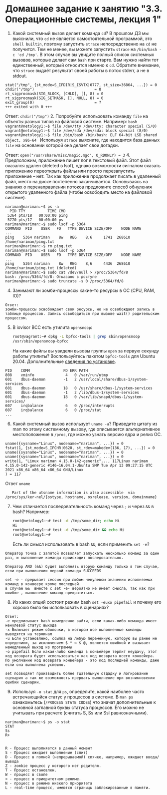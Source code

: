 # Домашнее задание к занятию "3.3. Операционные системы, лекция 1"

1. Какой системный вызов делает команда `cd`? В прошлом ДЗ мы выяснили, что `cd` не является самостоятельной  программой, это `shell builtin`, поэтому запустить `strace` непосредственно на `cd` не получится. Тем не менее, вы можете запустить `strace` на `/bin/bash -c 'cd /tmp'`. В этом случае вы увидите полный список системных вызовов, которые делает сам `bash` при старте. Вам нужно найти тот единственный, который относится именно к `cd`. Обратите внимание, что `strace` выдаёт результат своей работы в поток stderr, а не в stdout.
```
stat("/tmp", {st_mode=S_IFDIR|S_ISVTX|0777, st_size=36864, ...}) = 0
chdir("/tmp")                           = 0
rt_sigprocmask(SIG_BLOCK, [CHLD], [], 8) = 0
rt_sigprocmask(SIG_SETMASK, [], NULL, 8) = 0
exit_group(0)                           = ?
+++ exited with 0 +++
```
Ответ: `chdir("/tmp")`
2. Попробуйте использовать команду `file` на объекты разных типов на файловой системе. Например:
    ```bash
    vagrant@netology1:~$ file /dev/tty
    /dev/tty: character special (5/0)
    vagrant@netology1:~$ file /dev/sda
    /dev/sda: block special (8/0)
    vagrant@netology1:~$ file /bin/bash
    /bin/bash: ELF 64-bit LSB shared object, x86-64
    ```
    Используя `strace` выясните, где находится база данных `file` на основании которой она делает свои догадки.

Ответ: `open("/usr/share/misc/magic.mgc", O_RDONLY) = 3`
4. Предположим, приложение пишет лог в текстовый файл. Этот файл оказался удален (deleted в lsof), однако возможности сигналом сказать приложению переоткрыть файлы или просто перезапустить приложение – нет. Так как приложение продолжает писать в удаленный файл, место на диске постепенно заканчивается. Основываясь на знаниях о перенаправлении потоков предложите способ обнуления открытого удаленного файла (чтобы освободить место на файловой системе).
```
nariman@nariman:~$ ps -a
  PID TTY          TIME CMD
 5364 pts/18   00:00:00 ping
 5770 pts/17   00:00:00 ps
nariman@nariman:~$ sudo lsof -p 5364
COMMAND  PID    USER   FD   TYPE DEVICE SIZE/OFF    NODE NAME
...
ping    5364 nariman    8w   REG    8,6     1741  268610 /home/nariman/ping.txt
nariman@nariman:~$ rm ping.txt
nariman@nariman:~$ sudo lsof -p 5364
COMMAND  PID    USER   FD   TYPE DEVICE SIZE/OFF    NODE NAME
...
ping    5364 nariman    8w   REG    8,6     4436  268610 /home/nariman/ping.txt (deleted)
nariman@nariman:~$ sudo cat /dev/null > /proc/5364/fd/8
bash: /proc/5364/fd/8: Отказано в доступе
nariman@nariman:~$ sudo truncate -s 0 /proc/5364/fd/8

```
4. Занимают ли зомби-процессы какие-то ресурсы в ОС (CPU, RAM, IO)?
```
Ответ:
зомби-процессы освобождают свои ресурсы, но не освобождают запись в таблице процессов. Запись освободиться при вызове wait() родительским процессом.
```
5. В iovisor BCC есть утилита `opensnoop`:
    ```bash
    root@vagrant:~# dpkg -L bpfcc-tools | grep sbin/opensnoop
    /usr/sbin/opensnoop-bpfcc
    ```
    На какие файлы вы увидели вызовы группы `open` за первую секунду работы утилиты? Воспользуйтесь пакетом `bpfcc-tools` для Ubuntu 20.04. Дополнительные [сведения по установке](https://github.com/iovisor/bcc/blob/master/INSTALL.md).
```
PID    COMM               FD ERR PATH
808    vminfo              4   0 /var/run/utmp
601    dbus-daemon        -1   2 /usr/local/share/dbus-1/system-services
601    dbus-daemon        18   0 /usr/share/dbus-1/system-services
601    dbus-daemon        -1   2 /lib/dbus-1/system-services
601    dbus-daemon        18   0 /var/lib/snapd/dbus-1/system-services/
607    irqbalance          6   0 /proc/interrupts
607    irqbalance          6   0 /proc/stat
...
```
6. Какой системный вызов использует `uname -a`? Приведите цитату из man по этому системному вызову, где описывается альтернативное местоположение в `/proc`, где можно узнать версию ядра и релиз ОС.
```
uname({sysname="Linux", nodename="nariman", ...}) = 0
fstat(1, {st_mode=S_IFCHR|0620, st_rdev=makedev(136, 17), ...}) = 0
uname({sysname="Linux", nodename="nariman", ...}) = 0
uname({sysname="Linux", nodename="nariman", ...}) = 0
write(1, "Linux nariman 4.15.0-142-generic"..., 117Linux nariman 4.15.0-142-generic #146~16.04.1-Ubuntu SMP Tue Apr 13 09:27:15 UTC 2021 x86_64 x86_64 x86_64 GNU/Linux
) = 117
```
Ответ `uname`

```
   Part of the utsname information is also accessible  via  /proc/sys/ker‐nel/{ostype, hostname, osrelease, version, domainname}
```

7. Чем отличается последовательность команд через `;` и через `&&` в bash? Например:
    ```bash
    root@netology1:~# test -d /tmp/some_dir; echo Hi
    Hi
    root@netology1:~# test -d /tmp/some_dir && echo Hi
    root@netology1:~#
    ```
    Есть ли смысл использовать в bash `&&`, если применить `set -e`?
```
Оператор точка с запятой позволяет запускать несколько команд за один раз, и выполнение команды происходит последовательно.

Оператор AND (&&) будет выполнять вторую команду только в том случае, если при выполнении первой команды SUCCEEDS

set -e - прерывает сессию при любом ненулевом значении исполняемых команд в конвеере кроме последней.
в случае &&  вместе с set -e- вероятно не имеет смысла, так как при ошибке , выполнение команд прекратиться. 
```
8. Из каких опций состоит режим bash `set -euxo pipefail` и почему его хорошо было бы использовать в сценариях?
```
Ответ:
-e предписывает bash немедленно выйти, если какая-либо команда имеет ненулевой статус выхода 
-x Включает режим оболочки, в котором все выполненные команды выводятся на терминал 
-u Если установлено, ссылка на любую переменную, которую вы ранее не определили, за исключением $ * и $ @, является ошибкой и вызывает немедленный выход из программы
-o pipefail Если какая-либо команда в конвейере терпит неудачу, этот код возврата будет использоваться как код возврата всего конвейера. 
По умолчанию код возврата конвейера - это код последней команды, даже если она выполнена успешно.

set позводяет производить более тщательную отдадку и логирование сценария а так же возможность прервать выполнение при возникновении ошибки сценарии.
```
9. Используя `-o stat` для `ps`, определите, какой наиболее часто встречающийся статус у процессов в системе. В `man ps` ознакомьтесь (`/PROCESS STATE CODES`) что значат дополнительные к основной заглавной буквы статуса процессов. Его можно не учитывать при расчете (считать S, Ss или Ssl равнозначными).
```
nariman@nariman:~$ ps -o stat
STAT
Ss
R+


R - Процесс выполняется в данный момент
S - Процесс ожидает выполнение (спит)
D - Процесс в полной (непрерываемой) спячке, например, ожидает ввода/вывода
Z - zombie процесс у которого нет родителя.
T - Процесс остановлен.
W - процесс в свопе
< - процесс в приоритетном режиме.
N - процесс в режиме низкого приоритета
L - real-time процесс, имеются страницы заблокированные в памяти.
 
```
